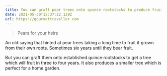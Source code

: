```yaml
---
title: You can graft pear trees onto quince rootstocks to produce fruit quicker
date: 2021-05-30T12:37:22.129Z
url: https://gourmettraveller.com
---
```

>Pears for your heirs

An old saying that hinted at pear trees taking a long time to fruit if grown from their own roots. Sometimes six years until they bear fruit.

But you can graft them onto established quince rootstocks to get a tree which will fruit in three to four years. It also produces a smaller tree which is perfect for a home garden. 